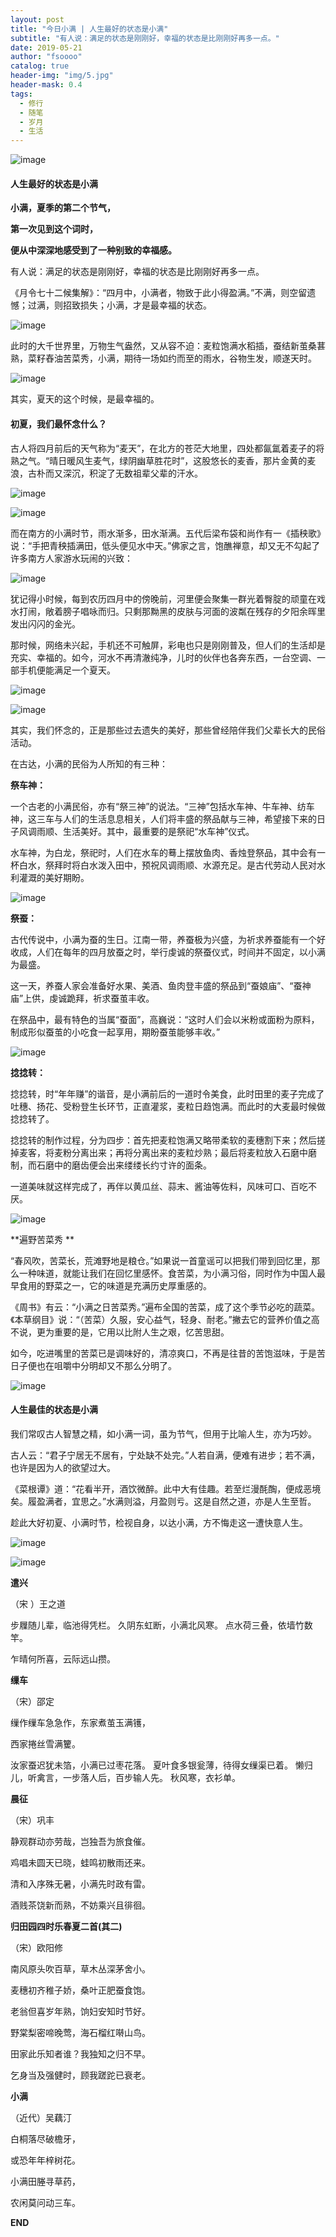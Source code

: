 ```yaml
---
layout: post
title: "今日小满 | 人生最好的状态是小满"
subtitle: "有人说：满足的状态是刚刚好，幸福的状态是比刚刚好再多一点。"
date: 2019-05-21
author: "fsoooo"
catalog: true
header-img: "img/5.jpg"
header-mask: 0.4
tags:
  - 修行
  - 随笔
  - 岁月
  - 生活
---
```




![image](http://upload-images.jianshu.io/upload_images/6943526-35f99e4f5cbe54bb?imageMogr2/auto-orient/strip)

#### 人生最好的状态是小满



**小满，夏季的第二个节气，** 

**第一次见到这个词时，**

**便从中深深地感受到了一种别致的幸福感。**



有人说：满足的状态是刚刚好，幸福的状态是比刚刚好再多一点。

《月令七十二候集解》：“四月中，小满者，物致于此小得盈满。”不满，则空留遗憾；过满，则招致损失；小满，才是最幸福的状态。

![image](http://upload-images.jianshu.io/upload_images/6943526-5d4a578e9604e4c7?imageMogr2/auto-orient/strip%7CimageView2/2/w/1240)

此时的大千世界里，万物生气盎然，又从容不迫：麦粒饱满水稻插，蚕结新茧桑葚熟，菜籽舂油苦菜秀，小满，期待一场如约而至的雨水，谷物生发，顺遂天时。

![image](http://upload-images.jianshu.io/upload_images/6943526-9b6dc1db26fd7337?imageMogr2/auto-orient/strip%7CimageView2/2/w/1240)

其实，夏天的这个时候，是最幸福的。



#### **初夏，我们最怀念什么？**

古人将四月前后的天气称为“麦天”，在北方的苍茫大地里，四处都氤氲着麦子的将熟之气。“晴日暖风生麦气，绿阴幽草胜花时”，这股悠长的麦香，那片金黄的麦浪，古朴而又深沉，积淀了无数祖辈父辈的汗水。

![image](http://upload-images.jianshu.io/upload_images/6943526-c2427099b6468cad?imageMogr2/auto-orient/strip%7CimageView2/2/w/1240)

![image](http://upload-images.jianshu.io/upload_images/6943526-5ddcf80ed8b416f1?imageMogr2/auto-orient/strip%7CimageView2/2/w/1240)

而在南方的小满时节，雨水渐多，田水渐满。五代后梁布袋和尚作有一《插秧歌》说：“手把青秧插满田，低头便见水中天。”佛家之言，饱醮禅意，却又无不勾起了许多南方人家游水玩闹的兴致：

![image](http://upload-images.jianshu.io/upload_images/6943526-acf9d4d455162e78?imageMogr2/auto-orient/strip%7CimageView2/2/w/1240)

犹记得小时候，每到农历四月中的傍晚前，河里便会聚集一群光着臀腚的顽童在戏水打闹，敞着膀子唱咏而归。只剩那黝黑的皮肤与河面的波粼在残存的夕阳余晖里发出闪闪的金光。

那时候，网络未兴起，手机还不可触屏，彩电也只是刚刚普及，但人们的生活却是充实、幸福的。如今，河水不再清澈纯净，儿时的伙伴也各奔东西，一台空调、一部手机便能满足一个夏天。

![image](http://upload-images.jianshu.io/upload_images/6943526-fcde0aed6bff64d5?imageMogr2/auto-orient/strip%7CimageView2/2/w/1240)

![image](http://upload-images.jianshu.io/upload_images/6943526-a6f7ddf359641963?imageMogr2/auto-orient/strip%7CimageView2/2/w/1240)

其实，我们怀念的，正是那些过去遗失的美好，那些曾经陪伴我们父辈长大的民俗活动。

在古达，小满的民俗为人所知的有三种：

**祭车神：**

一个古老的小满民俗，亦有“祭三神”的说法。“三神”包括水车神、牛车神、纺车神，这三车与人们的生活息息相关，人们将丰盛的祭品献与三神，希望接下来的日子风调雨顺、生活美好。其中，最重要的是祭祀“水车神”仪式。

水车神，为白龙，祭祀时，人们在水车的蓦上摆放鱼肉、香烛登祭品，其中会有一杯白水，祭拜时将白水泼入田中，预祝风调雨顺、水源充足。是古代劳动人民对水利灌溉的美好期盼。

![image](http://upload-images.jianshu.io/upload_images/6943526-8af6a46d72fdfa8e?imageMogr2/auto-orient/strip%7CimageView2/2/w/1240)

**祭蚕：**

古代传说中，小满为蚕的生日。江南一带，养蚕极为兴盛，为祈求养蚕能有一个好收成，人们在每年的四月放蚕之时，举行虔诚的祭蚕仪式，时间并不固定，以小满为最盛。

这一天，养蚕人家会准备好水果、美酒、鱼肉登丰盛的祭品到“蚕娘庙”、“蚕神庙”上供，虔诚跪拜，祈求蚕茧丰收。

在祭品中，最有特色的当属“蚕面”，高巍说：“这时人们会以米粉或面粉为原料，制成形似蚕茧的小吃食一起享用，期盼蚕茧能够丰收。”

![image](http://upload-images.jianshu.io/upload_images/6943526-5492266e44eb7311?imageMogr2/auto-orient/strip%7CimageView2/2/w/1240)

**捻捻转：**

捻捻转，时“年年赚”的谐音，是小满前后的一道时令美食，此时田里的麦子完成了吐穗、扬花、受粉登生长环节，正直灌浆，麦粒日趋饱满。而此时的大麦最时候做捻捻转了。

捻捻转的制作过程，分为四步：首先把麦粒饱满又略带柔软的麦穗割下来；然后搓掉麦客，将麦粉分离出来；再将分离出来的麦粒炒熟；最后将麦粒放入石磨中磨制，而石磨中的磨齿便会出来缕缕长约寸许的面条。

一道美味就这样完成了，再伴以黄瓜丝、蒜末、酱油等佐料，风味可口、百吃不厌。

![image](http://upload-images.jianshu.io/upload_images/6943526-f53ea5db5707be22?imageMogr2/auto-orient/strip%7CimageView2/2/w/1240)

**遍野苦菜秀 **

“春风吹，苦菜长，荒滩野地是粮仓。”如果说一首童谣可以把我们带到回忆里，那么一种味道，就能让我们在回忆里感怀。食苦菜，为小满习俗，同时作为中国人最早食用的野菜之一，它的味道是充满历史厚重感的。

《周书》有云：“小满之日苦菜秀。”遍布全国的苦菜，成了这个季节必吃的蔬菜。《本草纲目》说：“（苦菜）久服，安心益气，轻身、耐老。”撇去它的营养价值之高不说，更为重要的是，它用以比附人生之艰，忆苦思甜。

如今，吃进嘴里的苦菜已是调味好的，清凉爽口，不再是往昔的苦饱滋味，于是苦日子便也在咀嚼中分明却又不那么分明了。

![image](http://upload-images.jianshu.io/upload_images/6943526-cf18869a936f349b?imageMogr2/auto-orient/strip%7CimageView2/2/w/1240)



#### **人生最佳的状态是小满**

我们常叹古人智慧之精，如小满一词，虽为节气，但用于比喻人生，亦为巧妙。

古人云：“君子宁居无不居有，宁处缺不处完。”人若自满，便难有进步；若不满，也许是因为人的欲望过大。

《菜根谭》道：“花看半开，酒饮微醉。此中大有佳趣。若至烂漫酕醄，便成恶境矣。履盈满者，宜思之。”水满则溢，月盈则亏。这是自然之道，亦是人生至哲。

趁此大好初夏、小满时节，检视自身，以达小满，方不悔走这一遭快意人生。

![image](http://upload-images.jianshu.io/upload_images/6943526-bbb5f1fe85890e45?imageMogr2/auto-orient/strip%7CimageView2/2/w/1240)

![image](http://upload-images.jianshu.io/upload_images/6943526-952edb195155c087?imageMogr2/auto-orient/strip%7CimageView2/2/w/1240)

**遣兴**

（宋 ）王之道

步屧随儿辈，临池得凭栏。
久阴东虹断，小满北风寒。
点水荷三叠，依墙竹数竿。

乍晴何所喜，云际远山攒。

**缫车**

（宋）邵定

缫作缫车急急作，东家煮茧玉满镬，

西家捲丝雪满籰。

汝家蚕迟犹未箔，小满已过枣花落。
夏叶食多银瓮薄，待得女缫渠已着。
懒归儿，听禽言，一步落人后，百步输人先。
秋风寒，衣衫单。

**晨征**

（宋）巩丰

静观群动亦劳哉，岂独吾为旅食催。

鸡唱未圆天已晓，蛙鸣初散雨还来。

清和入序殊无暑，小满先时政有雷。

酒贱茶饶新而熟，不妨乘兴且徘徊。

**归田园四时乐春夏二首(其二)**

（宋）欧阳修

南风原头吹百草，草木丛深茅舍小。

麦穗初齐稚子娇，桑叶正肥蚕食饱。

老翁但喜岁年熟，饷妇安知时节好。

野棠梨密啼晚莺，海石榴红啭山鸟。

田家此乐知者谁？我独知之归不早。

乞身当及强健时，顾我蹉跎已衰老。

**小满**

（近代）吴藕汀

 白桐落尽破檐牙，

 或恐年年梓树花。

 小满田塍寻草药，

 农闲莫问动三车。

**END**

